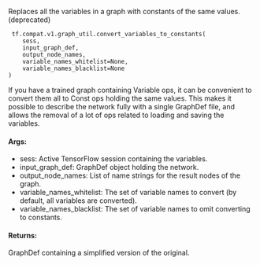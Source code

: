 Replaces all the variables in a graph with constants of the same values. (deprecated)

```
 tf.compat.v1.graph_util.convert_variables_to_constants(
    sess,
    input_graph_def,
    output_node_names,
    variable_names_whitelist=None,
    variable_names_blacklist=None
)
```
If you have a trained graph containing Variable ops, it can be convenient to convert them all to Const ops holding the same values. This makes it possible to describe the network fully with a single GraphDef file, and allows the removal of a lot of ops related to loading and saving the variables.
#### Args:
- sess: Active TensorFlow session containing the variables.
- input_graph_def: GraphDef object holding the network.
- output_node_names: List of name strings for the result nodes of the graph.
- variable_names_whitelist: The set of variable names to convert (by default, all variables are converted).
- variable_names_blacklist: The set of variable names to omit converting to constants.
#### Returns:
GraphDef containing a simplified version of the original.
